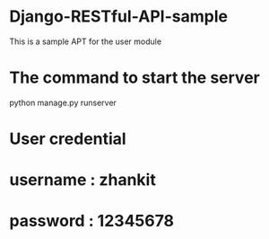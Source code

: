# Django-RESTful-API-sample
This is a sample APT for the user module 

# The command to start the server
python manage.py runserver

# User credential
# username : zhankit
# password : 12345678
